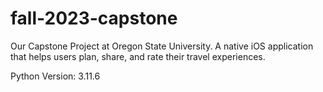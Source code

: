 # fall-2023-capstone
Our Capstone Project at Oregon State University. A native iOS application that helps users plan, share, and rate their travel experiences.

Python Version: 3.11.6
